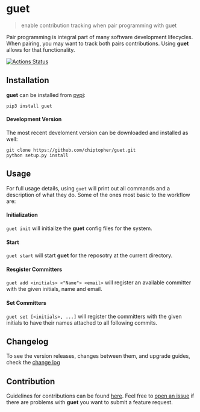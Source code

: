 # guet
> enable contribution tracking when pair programming with guet

Pair programming is integral part of many software development lifecycles. When pairing, you may want to track both pairs contributions. Using **guet** allows for that functionality.

[![Actions Status](https://github.com/chiptopher/guet/workflows/guetci/badge.svg)](https://github.com/chiptopher/guet/workflows/guetci/badge.svg)

## Installation
**guet** can be installed from [pypi](https://pypi.org/project/guet/):

```
pip3 install guet
```

#### Development Version
The most recent develoment version can be downloaded and installed as well:

```
git clone https://github.com/chiptopher/guet.git
python setup.py install
```


## Usage

For full usage details, using `guet` will print out all commands and a description of what they do. Some of the ones most basic to the workflow are:

#### Initialization
`guet init` will initiailze the **guet** config files for the system.

#### Start
`guet start` will start **guet** for the reposotry at the current directory. 
 
#### Resgister Committers
`guet add <initials> <"Name"> <email>` will register an available committer with the given initials, name and email.

#### Set Committers
`guet set [<initials>, ...]` will register the committers with the given initials to have their names attached to all
following commits.

## Changelog

To see the version releases, changes between them, and upgrade guides, check the [change log](./.github/CHANGELOG.md)

## Contribution

Guidelines for contributions can be found [here](./.github/CONTRIBUTING.md). Feel free to 
[open an issue](https://github.com/chiptopher/guet/issues) if there are problems with **guet** you want to submit a
feature request.
